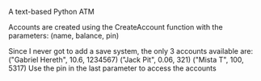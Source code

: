 A text-based Python ATM

Accounts are created using the CreateAccount function with the parameters:
(name, balance, pin)

Since I never got to add a save system, the only 3 accounts available are:
("Gabriel Hereth", 10.6, 1234567)
("Jack Pit", 0.06, 321)
("Mista T", 100, 5317)
Use the pin in the last parameter to access the accounts

